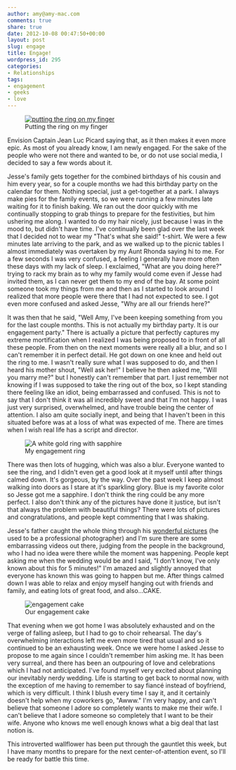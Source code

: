 ```yaml
---
author: amy@amy-mac.com
comments: true
share: true
date: 2012-10-08 00:47:50+00:00
layout: post
slug: engage
title: Engage!
wordpress_id: 295
categories:
- Relationships
tags:
- engagement
- geeks
- love
---
```


<figure>
  <a href="{{site.url}}/images/2012/ringonfinger.jpeg">
    <img src="{{site.url}}/images/2012/ringonfinger.jpeg" alt="putting the ring on my finger" />
  </a>
  <figcaption>Putting the ring on my finger</figcaption>
</figure>

Envision Captain Jean Luc Picard saying that, as it then makes it even more epic. As most of you already know, I am newly engaged. For the sake of the people who were not there and wanted to be, or do not use social media, I decided to say a few words about it.

Jesse's family gets together for the combined birthdays of his cousin and him every year, so for a couple months we had this birthday party on the calendar for them. Nothing special, just a get-together at a park. I always make pies for the family events, so we were running a few minutes late waiting for it to finish baking. We ran out the door quickly with me continually stopping to grab things to prepare for the festivities, but him ushering me along. I wanted to do my hair nicely, just because I was in the mood to, but didn't have time. I've continually been glad over the last week that I decided not to wear my "That's what she said!" t-shirt. We were a few minutes late arriving to the park, and as we walked up to the picnic tables I almost immediately was overtaken by my Aunt Rhonda saying hi to me. For a few seconds I was very confused, a feeling I generally have more often these days with my lack of sleep. I exclaimed, "What are you doing here?" trying to rack my brain as to why my family would come even if Jesse had invited them, as I can never get them to my end of the bay. At some point someone took my things from me and then as I started to look around I realized that more people were there that I had not expected to see. I got even more confused and asked Jesse, "Why are all our friends here?"

It was then that he said, "Well Amy, I've been keeping something from you for the last couple months. This is not actually my birthday party. It is our engagement party." There is actually a picture that perfectly captures my extreme mortification when I realized I was being proposed to in front of all these people. From then on the next moments were really all a blur, and so I can't remember it in perfect detail. He got down on one knee and held out the ring to me. I wasn't really sure what I was supposed to do, and then I heard his mother shout, "Well ask her!" I believe he then asked me, "Will you marry me?" but I honestly can't remember that part. I just remember not knowing if I was supposed to take the ring out of the box, so I kept standing there feeling like an idiot, being embarrassed and confused. This is not to say that I don't think it was all incredibly sweet and that I'm not happy. I was just very surprised, overwhelmed, and have trouble being the center of attention. I also am quite socially inept, and being that I haven't been in this situated before was at a loss of what was expected of me. There are times when I wish real life has a script and director.

<figure class="text-center">
  <img src="{{site.url}}/images/2012/Photo-Oct-06-1-48-32-PM.jpg" alt="A white gold ring with sapphire"/>
  <figcaption>My engagement ring</figcaption>
</figure>

There was then lots of hugging, which was also a blur. Everyone wanted to see the ring, and I didn't even get a good look at it myself until after things calmed down. It's gorgeous, by the way. Over the past week I keep almost walking into doors as I stare at it's sparkling glory. Blue is my favorite color so Jesse got me a sapphire. I don't think the ring could be any more perfect. I also don't think any of the pictures have done it justice, but isn't that always the problem with beautiful things? There were lots of pictures and congratulations, and people kept commenting that I was shaking.

Jesse's father caught the whole thing through his [wonderful pictures](http://omtattoo.com/theProposal/) (he used to be a professional photographer) and I'm sure there are some embarrassing videos out there, judging from the people in the background, who I had no idea were there while the moment was happening. People kept asking me when the wedding would be and I said, "I don't know, I've only known about this for 5 minutes!" I'm amazed and slightly annoyed that everyone has known this was going to happen but me. After things calmed down I was able to relax and enjoy myself hanging out with friends and family, and eating lots of great food, and also...CAKE.

<figure class="text-center">
  <img src="{{site.url}}/images/2012/100_0479.jpg" alt="engagement cake" />
  <figcaption>Our engagement cake</figcaption>
</figure>

That evening when we got home I was absolutely exhausted and on the verge of falling asleep, but I had to go to choir rehearsal. The day's overwhelming interactions left me even more tired that usual and so it continued to be an exhausting week. Once we were home I asked Jesse to propose to me again since I couldn't remember him asking me. It has been very surreal, and there has been an outpouring of love and celebrations which I had not anticipated. I've found myself very excited about planning our inevitably nerdy wedding. Life is starting to get back to normal now, with the exception of me having to remember to say fiancé instead of boyfriend, which is very difficult. I think I blush every time I say it, and it certainly doesn't help when my coworkers go, "Awww." I'm very happy, and can't believe that someone I adore so completely wants to make me their wife. I can't believe that I adore someone so completely that I want to be their wife. Anyone who knows me well enough knows what a big deal that last notion is.

This introverted wallflower has been put through the gauntlet this week, but I have many months to prepare for the next center-of-attention event, so I'll be ready for battle this time.
